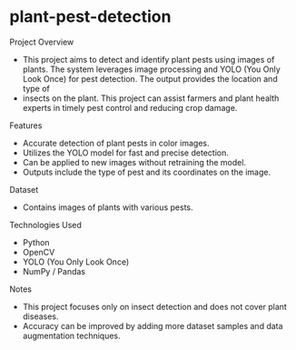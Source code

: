 # plant-pest-detection

Project Overview
* This project aims to detect and identify plant pests using images of plants. The system leverages image processing and YOLO (You Only Look Once) for pest detection. The output provides the location and type of
* insects on the plant. This project can assist farmers and plant health experts in timely pest control and reducing crop damage.

Features
* Accurate detection of plant pests in color images.
* Utilizes the YOLO model for fast and precise detection.
* Can be applied to new images without retraining the model.
* Outputs include the type of pest and its coordinates on the image.

Dataset
* Contains images of plants with various pests.

Technologies Used
* Python
* OpenCV
* YOLO (You Only Look Once)
* NumPy / Pandas

Notes
* This project focuses only on insect detection and does not cover plant diseases.
* Accuracy can be improved by adding more dataset samples and data augmentation techniques.
